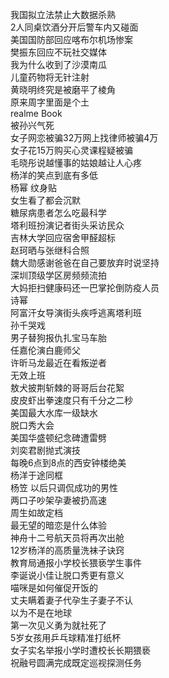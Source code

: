 我国拟立法禁止大数据杀熟  
2人同桌饮酒分开后警车内又碰面  
美国国防部回应喀布尔机场惨案  
樊振东回应不玩社交媒体  
我为什么收到了沙漠南瓜  
儿童药物将无针注射  
黄晓明终究是被磨平了棱角  
原来周字里面是个土  
realme Book  
被孙兴气死  
女子网恋被骗32万网上找律师被骗4万  
女子花15万购买心灵课程疑被骗  
毛晓彤说越懂事的姑娘越让人心疼  
杨洋的笑点到底有多低  
杨幂 纹身贴  
女生看了都会沉默  
糖尿病患者怎么吃最科学  
塔利班扮演记者街头采访民众  
吉林大学回应宿舍甲醛超标  
赵珂晒与张继科合照  
魏大勋感谢爸爸在自己要放弃时说坚持  
深圳顶级学区房频频流拍  
大妈拒扫健康码还一巴掌抡倒防疫人员  
诗幂  
阿富汗女导演街头疾呼逃离塔利班  
孙千哭戏  
男子替狗报仇扎宝马车胎  
任嘉伦演白鹿师父  
许昕马龙最近在看叛逆者  
无效上班  
敖犬披荆斩棘的哥哥后台花絮  
皮皮虾出拳速度只有千分之二秒  
美国最大水库一级缺水  
脱口秀大会  
美国华盛顿纪念碑遭雷劈  
刘奕君剧抛式演技  
每晚6点到8点的西安钟楼绝美  
杨洋于途同框  
杨笠 以后只调侃成功的男性  
两口子吵架孕妻被扔高速  
周生如故定档  
最无望的暗恋是什么体验  
神舟十二号航天员将再次出舱  
12岁杨洋的高质量洗袜子诀窍  
教育局通报小学校长猥亵学生事件  
李诞说小佳让脱口秀更有意义  
喵咪是如何催促开饭的  
丈夫瞒着妻子代孕生子妻子不认  
以为不是在地球  
第一次见义勇为就社死了  
5岁女孩用乒乓球精准打纸杯  
女子实名举报小学时遭校长长期猥亵  
祝融号圆满完成既定巡视探测任务  
